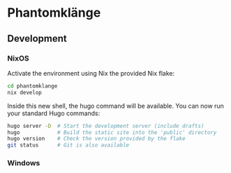 # Phantomklänge

## Development
### NixOS

Activate the environment using Nix the provided Nix flake:

```Bash
cd phantomklange
nix develop
```

Inside this new shell, the hugo command will be available. You can now run your standard Hugo commands:

```Bash
hugo server -D  # Start the development server (include drafts)
hugo            # Build the static site into the 'public' directory
hugo version    # Check the version provided by the flake
git status      # Git is also available
```

### Windows